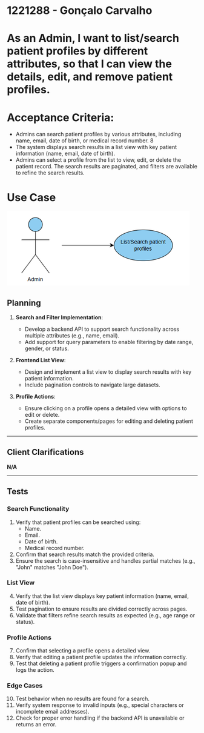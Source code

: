# 1221288 - Gonçalo Carvalho

# As an Admin, I want to list/search patient profiles by different attributes, so that I can view the details, edit, and remove patient profiles.

# Acceptance Criteria:
- Admins can search patient profiles by various attributes, including name, email, date of birth,
or medical record number.
8
- The system displays search results in a list view with key patient information (name, email, date
of birth).
- Admins can select a profile from the list to view, edit, or delete the patient record.
The search results are paginated, and filters are available to refine the search results.


# Use Case

![UseCaseDiagram](/Backend/docs/sprintB/Backoffice%20Module/us6.2.9/assets/usecase.png)

## Planning

1. **Search and Filter Implementation**:
   - Develop a backend API to support search functionality across multiple attributes (e.g., name, email).
   - Add support for query parameters to enable filtering by date range, gender, or status.

2. **Frontend List View**:
   - Design and implement a list view to display search results with key patient information.
   - Include pagination controls to navigate large datasets.

3. **Profile Actions**:
   - Ensure clicking on a profile opens a detailed view with options to edit or delete.
   - Create separate components/pages for editing and deleting patient profiles.

---

## Client Clarifications

**N/A**

---

## Tests

### Search Functionality
1. Verify that patient profiles can be searched using:
   - Name.
   - Email.
   - Date of birth.
   - Medical record number.
2. Confirm that search results match the provided criteria.
3. Ensure the search is case-insensitive and handles partial matches (e.g., "John" matches "John Doe").

### List View
4. Verify that the list view displays key patient information (name, email, date of birth).
5. Test pagination to ensure results are divided correctly across pages.
6. Validate that filters refine search results as expected (e.g., age range or status).

### Profile Actions
7. Confirm that selecting a profile opens a detailed view.
8. Verify that editing a patient profile updates the information correctly.
9. Test that deleting a patient profile triggers a confirmation popup and logs the action.

### Edge Cases
10. Test behavior when no results are found for a search.
11. Verify system response to invalid inputs (e.g., special characters or incomplete email addresses).
12. Check for proper error handling if the backend API is unavailable or returns an error.
